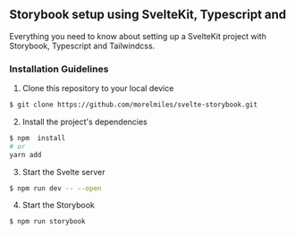 ## Storybook setup using SvelteKit, Typescript and

Everything you need to know about setting up a SvelteKit project with Storybook, Typescript and Tailwindcss.

### Installation Guidelines

1. Clone this repository to your local device

```bash
$ git clone https://github.com/morelmiles/svelte-storybook.git

```

2. Install the project's dependencies

```bash
$ npm  install
# or
yarn add
```

3. Start the Svelte server

```bash
$ npm run dev -- --open
```

4. Start the Storybook

```bash
$ npm run storybook
```
